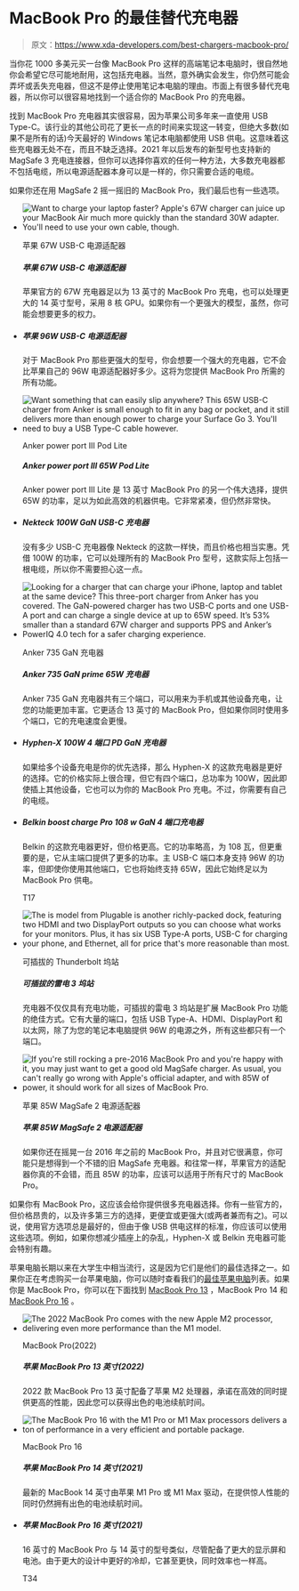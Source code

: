 # MacBook Pro 的最佳替代充电器

> 原文：<https://www.xda-developers.com/best-chargers-macbook-pro/>

当你花 1000 多美元买一台像 MacBook Pro 这样的高端笔记本电脑时，很自然地你会希望它尽可能地耐用，这包括充电器。当然，意外确实会发生，你仍然可能会弄坏或丢失充电器，但这不是停止使用笔记本电脑的理由。市面上有很多替代充电器，所以你可以很容易地找到一个适合你的 MacBook Pro 的充电器。

找到 MacBook Pro 充电器其实很容易，因为苹果公司多年来一直使用 USB Type-C。该行业的其他公司花了更长一点的时间来实现这一转变，但绝大多数(如果不是所有的话)今天最好的 Windows 笔记本电脑都使用 USB 供电。这意味着这些充电器无处不在，而且不缺乏选择。2021 年以后发布的新型号也支持新的 MagSafe 3 充电连接器，但你可以选择你喜欢的任何一种方法，大多数充电器都不包括电缆，所以电源适配器本身可以是一样的，你只需要合适的电缆。

如果你还在用 MagSafe 2 摇一摇旧的 MacBook Pro，我们最后也有一些选项。

*   <picture>![Want to charge your laptop faster? Apple's 67W charger can juice up your MacBook Air much more quickly than the standard 30W adapter. You'll need to use your own cable, though.](img/f6139c24b074e29dc45e5473717593be.png)</picture>

    苹果 67W USB-C 电源适配器

    ##### 苹果 67W USB-C 电源适配器

    苹果官方的 67W 充电器足以为 13 英寸的 MacBook Pro 充电，也可以处理更大的 14 英寸型号，采用 8 核 GPU。如果你有一个更强大的模型，虽然，你可能会想要更多的权力。

*   ##### 苹果 96W USB-C 电源适配器

    对于 MacBook Pro 那些更强大的型号，你会想要一个强大的充电器，它不会比苹果自己的 96W 电源适配器好多少。这将为您提供 MacBook Pro 所需的所有功能。

*   <picture>![Want something that can easily slip anywhere? This 65W USB-C charger from Anker is small enough to fit in any bag or pocket, and it still delivers more than enough power to charge your Surface Go 3\. You'll need to buy a USB Type-C cable however.](img/5cb8ee1c7b4dcee7ebdcce9a0d2f2a67.png)</picture>

    Anker power port III Pod Lite

    ##### Anker power port III 65W Pod Lite

    Anker power port III Lite 是 13 英寸 MacBook Pro 的另一个伟大选择，提供 65W 的功率，足以为如此高效的机器供电。它非常紧凑，但仍然非常快。

*   ##### Nekteck 100W GaN USB-C 充电器

    没有多少 USB-C 充电器像 Nekteck 的这款一样快，而且价格也相当实惠。凭借 100W 的功率，它可以处理所有的 MacBook Pro 型号，这款实际上包括一根电缆，所以你不需要担心这一点。

*   <picture>![Looking for a charger that can charge your iPhone, laptop and tablet at the same device? This three-port charger from Anker has you covered. The GaN-powered charger has two USB-C ports and one USB-A port and can charge a single device at up to 65W speed. It’s 53% smaller than a standard 67W charger and supports PPS and Anker’s PowerIQ 4.0 tech for a safer charging experience.](img/5d9b86c3bcd81ebcda7b53802440d295.png)</picture>

    Anker 735 GaN 充电器

    ##### Anker 735 GaN prime 65W 充电器

    Anker 735 GaN 充电器共有三个端口，可以用来为手机或其他设备充电，让您的功能更加丰富。它更适合 13 英寸的 MacBook Pro，但如果你同时使用多个端口，它的充电速度会更慢。

*   ##### Hyphen-X 100W 4 端口 PD GaN 充电器

    如果给多个设备充电是你的优先选择，那么 Hyphen-X 的这款充电器是更好的选择。它的价格实际上很合理，但它有四个端口，总功率为 100W，因此即使插上其他设备，它也可以为你的 MacBook Pro 充电。不过，你需要有自己的电缆。

*   ##### Belkin boost charge Pro 108 w GaN 4 端口充电器

    Belkin 的这款充电器更好，但价格更高。它的功率略高，为 108 瓦，但更重要的是，它从主端口提供了更多的功率。主 USB-C 端口本身支持 96W 的功率，但即使你使用其他端口，它也将始终支持 65W，因此它始终足以为 MacBook Pro 供电。

    T17
*   <picture>![The is model from Plugable is another richly-packed dock, featuring two HDMI and two DisplayPort outputs so you can choose what works for your monitors. Plus, it has six USB Type-A ports, USB-C for charging your phone, and Ethernet, all for price that's more reasonable than most.](img/57cd17192d8c5a6a28148604f4cea44c.png)</picture>

    可插拔的 Thunderbolt 坞站

    ##### 可插拔的雷电 3 坞站

    充电器不仅仅具有充电功能，可插拔的雷电 3 坞站是扩展 MacBook Pro 功能的绝佳方式。它有大量的端口，包括 USB Type-A、HDMI、DisplayPort 和以太网，除了为您的笔记本电脑提供 96W 的电源之外，所有这些都只有一个端口。

*   <picture>![If you're still rocking a pre-2016 MacBook Pro and you're happy with it, you may just want to get a good old MagSafe charger. As usual, you can't really go wrong with Apple's official adapter, and with 85W of power, it should work for all sizes of MacBook Pro.](img/f7bc9b83874501bcca1b8051ae947bb9.png)</picture>

    苹果 85W MagSafe 2 电源适配器

    ##### 苹果 85W MagSafe 2 电源适配器

    如果你还在摇晃一台 2016 年之前的 MacBook Pro，并且对它很满意，你可能只是想得到一个不错的旧 MagSafe 充电器。和往常一样，苹果官方的适配器你真的不会错，而且 85W 的功率，应该可以适用于所有尺寸的 MacBook Pro。

如果你有 MacBook Pro，这应该会给你提供很多充电器选择。你有一些官方的，但价格昂贵的，以及许多第三方的选择，更便宜或更强大(或两者兼而有之)。可以说，使用官方选项总是最好的，但由于像 USB 供电这样的标准，你应该可以使用这些选项。例如，如果你想减少插座上的杂乱，Hyphen-X 或 Belkin 充电器可能会特别有趣。

苹果电脑长期以来在大学生中相当流行，这是因为它们是他们的最佳选择之一。如果你正在考虑购买一台苹果电脑，你可以随时查看我们的[最佳苹果电脑](https://www.xda-developers.com/best-macs/)列表。如果你是 MacBook Pro，你可以在下面找到 [MacBook Pro 13](https://www.xda-developers.com/apple-macbook-pro-13-inch-m2-2022-review/) ，MacBook Pro 14 和 [MacBook Pro 16](https://www.xda-developers.com/apple-macbook-pro-2021-m1-max-review/) 。

*   <picture>![The 2022 MacBook Pro comes with the new Apple M2 processor, delivering even more performance than the M1 model.](img/e4a8883c71bef24fedaac615318f305b.png)</picture>

    MacBook Pro(2022)

    ##### 苹果 MacBook Pro 13 英寸(2022)

    2022 款 MacBook Pro 13 英寸配备了苹果 M2 处理器，承诺在高效的同时提供更高的性能，因此您可以获得出色的电池续航时间。

*   <picture>![The MacBook Pro 16 with the M1 Pro or M1 Max processors delivers a ton of performance in a very efficient and portable package.](img/05714b606d1fdd862d038318e70f0ae0.png)</picture>

    MacBook Pro 16

    ##### 苹果 MacBook Pro 14 英寸(2021)

    最新的 MacBook 14 英寸由苹果 M1 Pro 或 M1 Max 驱动，在提供惊人性能的同时仍然拥有出色的电池续航时间。

*   ##### 苹果 MacBook Pro 16 英寸(2021)

    16 英寸的 MacBook Pro 与 14 英寸的型号类似，尽管配备了更大的显示屏和电池。由于更大的设计中更好的冷却，它甚至更快，同时效率也一样高。

    T34